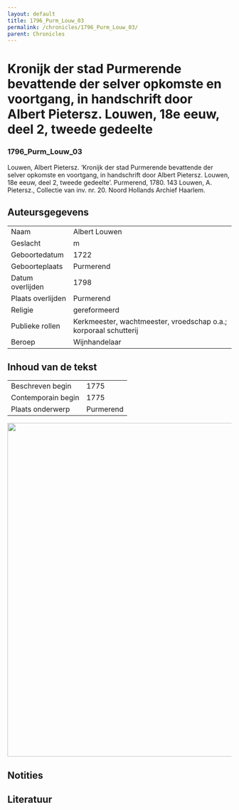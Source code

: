 ```yaml
---
layout: default
title: 1796_Purm_Louw_03
permalink: /chronicles/1796_Purm_Louw_03/
parent: Chronicles
--- 
```



# Kronijk der stad Purmerende bevattende der selver opkomste en voortgang, in handschrift door Albert Pietersz. Louwen, 18e eeuw, deel 2, tweede gedeelte 

### 1796_Purm_Louw_03 

Louwen, Albert Pietersz. ‘Kronijk der stad Purmerende bevattende der selver opkomste en voortgang, in handschrift door Albert Pietersz. Louwen, 18e eeuw, deel 2, tweede gedeelte’. Purmerend, 1780. 143 Louwen, A. Pietersz., Collectie van inv. nr. 20. Noord Hollands Archief Haarlem. 

## Auteursgegevens 

| | | 
| --------------- | --------------- | 
| Naam | Albert Louwen | 
| Geslacht | m | 
| Geboortedatum | 1722 | 
| Geboorteplaats | Purmerend | 
| Datum overlijden | 1798 | 
| Plaats overlijden | Purmerend | 
| Religie | gereformeerd | 
| Publieke rollen | Kerkmeester, wachtmeester, vroedschap o.a.; korporaal schutterij | 
| Beroep | Wijnhandelaar | 

## Inhoud van de tekst 

| | | 
| --------------- | --------------- | 
| Beschreven begin | 1775 | 
| Contemporain begin | 1775 | 
| Plaats onderwerp | Purmerend | 

[<img src="..\..\barplots_chronicles\1796_Purm_Louw_03.jpg" width="750"/>](..\..\barplots_chronicles\1796_Purm_Louw_03.jpg) 

## Notities 

## Literatuur 

